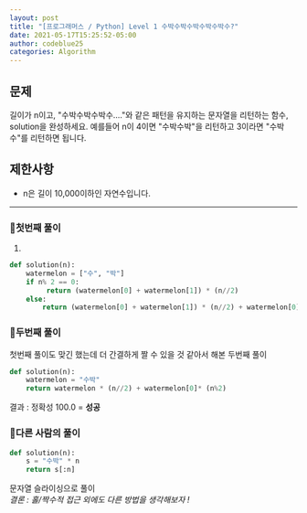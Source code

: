 ```yaml
---
layout: post
title: "[프로그래머스 / Python] Level 1 수박수박수박수박수박수?"
date: 2021-05-17T15:25:52-05:00
author: codeblue25
categories: Algorithm
---
```


<h2>문제</h2>

길이가 n이고, "수박수박수박수...."와 같은 패턴을 유지하는 문자열을 리턴하는 함수, solution을 완성하세요. 예를들어 n이 4이면 "수박수박"을 리턴하고 3이라면 "수박수"를 리턴하면 됩니다.

<h2>제한사항</h2>

- n은 길이 10,000이하인 자연수입니다.

---

<h3>🔹첫번째 풀이</h3>

1.

```python
def solution(n):
    watermelon = ["수", "박"]
    if n% 2 == 0:
         return (watermelon[0] + watermelon[1]) * (n//2)
    else:
        return (watermelon[0] + watermelon[1]) * (n//2) + watermelon[0]
```

<h3>🔹두번째 풀이</h3>

첫번째 풀이도 맞긴 했는데 더 간결하게 짤 수 있을 것 같아서 해본 두번째 풀이

```python
def solution(n):
    watermelon = "수박"
    return watermelon * (n//2) + watermelon[0]* (n%2)
```

결과 : 정확성 100.0 = **성공**<br/>

<h3>🔸다른 사람의 풀이</h3>

```python
def solution(n):
    s = "수박" * n
    return s[:n]
```

문자열 슬라이싱으로 풀이<br />
_결론 : 홀/짝수적 접근 외에도 다른 방법을 생각해보자 !_
